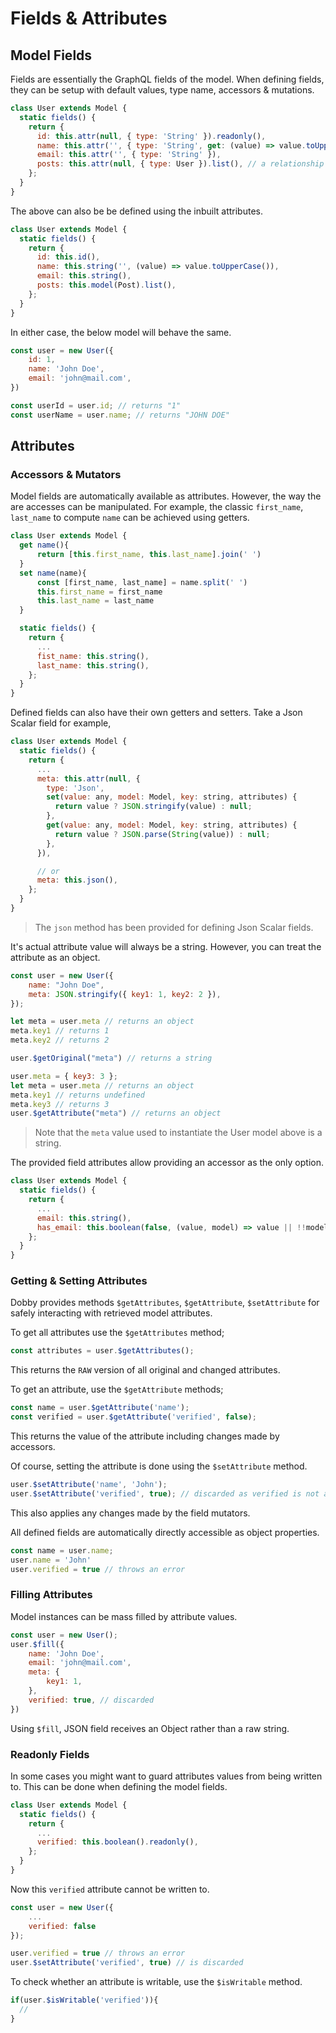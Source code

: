 # Fields & Attributes


## Model Fields

Fields are essentially the GraphQL fields of the model. When defining fields, they can be setup with default values, type name, accessors & mutations.

```javascript
class User extends Model {
  static fields() {
    return {
      id: this.attr(null, { type: 'String' }).readonly(),
      name: this.attr('', { type: 'String', get: (value) => value.toUpperCase() }),
      email: this.attr('', { type: 'String' }),
      posts: this.attr(null, { type: User }).list(), // a relationship field
    };
  }
}
```

The above can also be be defined using the inbuilt attributes.

```javascript
class User extends Model {
  static fields() {
    return {
      id: this.id(),
      name: this.string('', (value) => value.toUpperCase()),
      email: this.string(),
      posts: this.model(Post).list(),
    };
  }
}
```

In either case, the below model will behave the same.

```javascript
const user = new User({
    id: 1,
    name: 'John Doe',
    email: 'john@mail.com',
})

const userId = user.id; // returns "1"
const userName = user.name; // returns "JOHN DOE"
```


## Attributes

### Accessors & Mutators

Model fields are automatically available as attributes. However, the way the are accesses can be manipulated. For example, the classic `first_name`, `last_name` to compute `name` can be achieved using getters.

```javascript
class User extends Model {
  get name(){
      return [this.first_name, this.last_name].join(' ')
  }
  set name(name){
      const [first_name, last_name] = name.split(' ')
      this.first_name = first_name
      this.last_name = last_name
  }

  static fields() {
    return {
      ...
      fist_name: this.string(),
      last_name: this.string(),
    };
  }
}
```


Defined fields can also have their own getters and setters. Take a Json Scalar field for example,

```javascript
class User extends Model {
  static fields() {
    return {
      ...
      meta: this.attr(null, {
        type: 'Json',
        set(value: any, model: Model, key: string, attributes) {
          return value ? JSON.stringify(value) : null;
        },
        get(value: any, model: Model, key: string, attributes) {
          return value ? JSON.parse(String(value)) : null;
        },
      }),

      // or
      meta: this.json(),
    };
  }
}
```

> The `json` method has been provided for defining Json Scalar fields.

It's actual attribute value will always be a string. However, you can treat the attribute as an object.

```javascript
const user = new User({
    name: "John Doe",
    meta: JSON.stringify({ key1: 1, key2: 2 }),
});

let meta = user.meta // returns an object
meta.key1 // returns 1
meta.key2 // returns 2

user.$getOriginal("meta") // returns a string

user.meta = { key3: 3 };
let meta = user.meta // returns an object
meta.key1 // returns undefined
meta.key3 // returns 3
user.$getAttribute("meta") // returns an object
```

> Note that the `meta` value used to instantiate the User model above is a string.


The provided field attributes allow providing an accessor as the only option.

```javascript
class User extends Model {
  static fields() {
    return {
      ...
      email: this.string(),
      has_email: this.boolean(false, (value, model) => value || !!model.email},
    };
  }
}
```


### Getting & Setting Attributes

Dobby provides methods `$getAttributes`, `$getAttribute`, `$setAttribute` for safely interacting with retrieved model attributes.

To get all attributes use the `$getAttributes` method;

```javascript
const attributes = user.$getAttributes();
```

This returns the `RAW` version of all original and changed attributes.

To get an attribute, use the `$getAttribute` methods;

```javascript
const name = user.$getAttribute('name');
const verified = user.$getAttribute('verified', false);
```

This returns the value of the attribute including changes made by accessors.

Of course, setting the attribute is done using the `$setAttribute` method.

```javascript
user.$setAttribute('name', 'John');
user.$setAttribute('verified', true); // discarded as verified is not a defined field
```

This also applies any changes made by the field mutators.

All defined fields are automatically directly accessible as object properties.

```javascript
const name = user.name;
user.name = 'John'
user.verified = true // throws an error
```


### Filling Attributes

Model instances can be mass filled by attribute values.

```javascript
const user = new User();
user.$fill({
    name: 'John Doe',
    email: 'john@mail.com',
    meta: {
        key1: 1,
    },
    verified: true, // discarded
})
```

Using `$fill`, JSON field receives an Object rather than a raw string.


### Readonly Fields

In some cases you might want to guard attributes values from being written to. This can be done when defining the model fields.

```javascript
class User extends Model {
  static fields() {
    return {
      ...
      verified: this.boolean().readonly(),
    };
  }
}
```

Now this `verified` attribute cannot be written to.

```javascript
const user = new User({
    ...
    verified: false
});

user.verified = true // throws an error
user.$setAttribute('verified', true) // is discarded
```

To check whether an attribute is writable, use the `$isWritable` method.

```javascript
if(user.$isWritable('verified')){
  //
}
```
